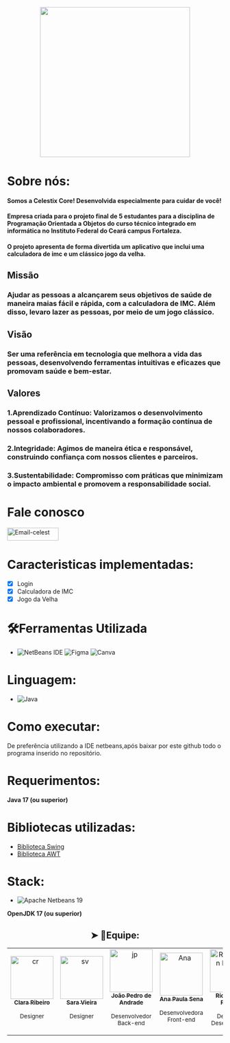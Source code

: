<div align ="center">
  <img src="https://avatars.githubusercontent.com/u/182271281?s=400&u=6fae5e1a40fd49b99c7381c8075f12c7bcd34870&v=4" width = "350px"/>
  </div>
  
# Sobre nós:
<h4>Somos a Celestix Core! Desenvolvida especialmente para cuidar de você!
</h4>

  
<h4>
 Empresa criada para o projeto final de 5 estudantes para a disciplina de Programação Orientada a Objetos do curso técnico integrado em informática no Instituto Federal do Ceará campus Fortaleza. 
  </h4>
  
<h4>
  O projeto apresenta de forma divertida um aplicativo que inclui uma calculadora de imc e um clássico jogo da velha.
  </h4>
  
<h2>Missão</h2>
<h3>Ajudar as pessoas a alcançarem seus objetivos de saúde de maneira maias fácil e rápida, com a calculadora de IMC. Além disso, levaro lazer as pessoas, por meio de um jogo clássico.</h3>
  
<h2>Visão</h2>
<h3>Ser uma referência em tecnologia que melhora a vida das pessoas, desenvolvendo ferramentas intuitivas e eficazes que promovam saúde e bem-estar.</h3>

<h2>Valores</h2>
<h3>1.Aprendizado Contínuo: Valorizamos o desenvolvimento pessoal e profissional, incentivando a formação contínua de nossos colaboradores.
</h3>
<h3>2.Integridade: Agimos de maneira ética e responsável, construindo confiança com nossos clientes e parceiros.
</h3>
<h3>3.Sustentabilidade: Compromisso com práticas que minimizam o impacto ambiental e promovem a responsabilidade social.
</h3>


# Fale conosco
 <a target="_blank" href="mailto:celestixcore@gmail.com"> <img height="30" width="120" alt="Email-celest" src="https://img.shields.io/badge/Gmail-D14836?style=for-the-        badge&logo=gmail&logoColor=white"/></a>
 
# Caracteristicas implementadas:

* [x] Login
* [x] Calculadora de IMC
* [x] Jogo da Velha

# 🛠Ferramentas Utilizada 
 *   ![NetBeans IDE](https://img.shields.io/badge/NetBeansIDE-1B6AC6.svg?style=for-the-badge&logo=apache-netbeans-ide&logoColor=white)
     ![Figma](https://img.shields.io/badge/Figma-F24E1E?style=for-the-badge&logo=figma&logoColor=white)
     ![Canva](https://img.shields.io/badge/Canva-%2300C4CC.svg?&style=for-the-badge&logo=Canva&logoColor=white)
    

# Linguagem:

* ![Java](https://img.shields.io/badge/java-%23ED8B00.svg?style=for-the-badge&logo=openjdk&logoColor=white)

# Como executar:
De preferência utilizando a IDE netbeans,após baixar por este github todo o programa inserido no repositório.

# Requerimentos:
**Java 17 (ou superior)**

# Bibliotecas utilizadas: 
- [Biblioteca Swing](https://homepages.dcc.ufmg.br/~fsantos/ECOi06/aulaSwingSWT.pdf)
- [Biblioteca AWT](https://homepages.dcc.ufmg.br/~fsantos/ECOi06/aulaSwingSWT.pdf)

# Stack:
* ![Apache Netbeans 19](https://img.shields.io/badge/apache%20netbeans-1B6AC6?style=for-the-badge&logo=apache%20netbeans%20IDE&logoColor=white)

**OpenJDK 17 (ou superior)**

<h2 align="center">➤ 💼Equipe:</h2></b>

<div align="center">
<table>
  <tbody>
    <tr>
      <td align="center"><a href="https://github.com/clararibeiro09"><img src="https://avatars.githubusercontent.com/u/159394411?v=4" width="100px;" alt="cr"/><br /><sub><b>Clara Ribeiro</b>
        </a>
        <p><sub>Designer</sub></p></sub></td>
      <td align="center"><a href="https://github.com/saravs858"><img src="https://avatars.githubusercontent.com/u/159447242?v=4" width="100px;" alt="sv"/><br /><sub><b>Sara Vieira</b></a>
        <p><sub>Designer</sub></p></sub></td>
      <td align="center"><a href="https://github.com/joaopedrohub"><img src="https://avatars.githubusercontent.com/u/159566325?v=4" width="100px;" alt="jp"/><br /><sub><b>João Pedro de Andrade</b></a>
        <p><sub>Desenvolvedor Back-end</sub></p></sub></td>
      <td align="center"><a href="https://github.com/anapaulasena8"><img src="https://avatars.githubusercontent.com/u/160032234?v=4" width="100px;" alt="Ana"/><br /><sub><b>Ana Paula Sena</b></sub></a>
        <p><sub> Desenvolvedora Front-end</sub></p></td>
        <td align="center"><a href="https://github.com/rich4rds0n"><img src="https://avatars.githubusercontent.com/u/107577413?v=4" width="100px;" alt="Richardson Ferreira"/><br /><sub><b>Richardson Ferreira</b></sub></a>
        <p><sub>Designer e Desenvolvedor</sub></p></td>
    </tr>
  </tbody>
</table>
</div>
